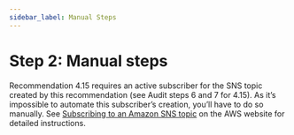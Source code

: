 ```yaml
---
sidebar_label: Manual Steps
---
```


# Step 2: Manual steps

Recommendation 4.15 requires an active subscriber for the SNS topic created by this recommendation (see Audit steps 6
and 7 for 4.15). As it’s impossible to automate this subscriber’s creation, you’ll have to do so manually. See
[Subscribing to an Amazon SNS topic](https://docs.aws.amazon.com/sns/latest/dg/sns-create-subscribe-endpoint-to-topic.html)
on the AWS website for detailed instructions.


<!-- ##DOCS-SOURCER-START
{
  "sourcePlugin": "local-copier",
  "hash": "8f30fea3c56323b9c5c0ce3cd5fa1841"
}
##DOCS-SOURCER-END -->

